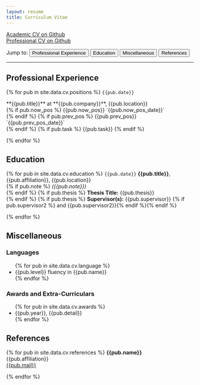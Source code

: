 ```yaml
---
layout: resume
title: Curriculum Vitae 
---
```


<i class="fa fa-fw fa-github"></i> [Academic CV on Github](https://github.com/Akshayanti/myCV/blob/CVs/Resume_academic.pdf)  
<i class="fa fa-fw fa-github"></i> [Professional CV on Github](https://github.com/Akshayanti/myCV/blob/CVs/Resume_professional.pdf)

Jump to: <a href="#professional-experience"><button>Professional Experience</button></a> <a href="#education"><button>Education</button></a> <a href="#miscellaneous"><button>Miscellaneous</button></a> <a href="#references"><button>References</button></a>

----

## Professional Experience

{% for pub in site.data.cv.positions %}
`{{pub.date}}`
<link rel="shortcut icon" href="{{pub.logo}}"> **{{pub.title}}** at **{{pub.company}}**, {{pub.location}}<br />
{% if pub.now_pos %} {{pub.now_pos}} `{{pub.now_pos_date}}`<br />{% endif %}
{% if pub.prev_pos %} {{pub.prev_pos}} `{{pub.prev_pos_date}}`<br />{% endif %}
{% if pub.task %} {{pub.task}} {% endif %}

{% endfor %}

## Education

{% for pub in site.data.cv.education %}
`{{pub.date}}`
**{{pub.title}}**, {{pub.affiliation}}, {{pub.location}}<br />
{% if pub.note %} *({{pub.note}})*<br />{% endif %}
{% if pub.thesis %} **Thesis Title:** {{pub.thesis}}<br /> {% endif %}
{% if pub.thesis %} **Supervisor(s):** {{pub.supervisor}} {% if pub.supervisor2 %} and {{pub.supervisor2}}{% endif %}{% 
endif %}

{% endfor %}

## Miscellaneous
<p></p>

### Languages

<ul>
    {% for pub in site.data.cv.language %}
        <li>{{pub.level}} fluency in {{pub.name}}</li>
    {% endfor %}
</ul>

### Awards and Extra-Curriculars

<ul>
    {% for pub in site.data.cv.awards %}
        <li>{{pub.year}}, {{pub.detail}}</li>
    {% endfor %}
</ul>

## References

{% for pub in site.data.cv.references %}
**{{pub.name}}**<br />
{{pub.affiliation}}<br />
<i class="fa fa-fw fa-envelope-square"></i> [{{pub.mail}}](mailto:{{pub.mail}})

{% endfor %}
